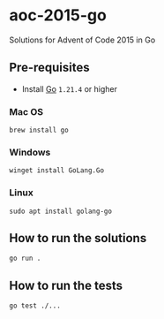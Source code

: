 # aoc-2015-go
Solutions for Advent of Code 2015 in Go

## Pre-requisites

- Install [Go](https://golang.org/doc/install) `1.21.4` or higher

### Mac OS

```shell
brew install go
```

### Windows

```shell
winget install GoLang.Go
```

### Linux

```shell
sudo apt install golang-go
```

## How to run the solutions

```shell
go run .
```

## How to run the tests

```shell
go test ./...
```
